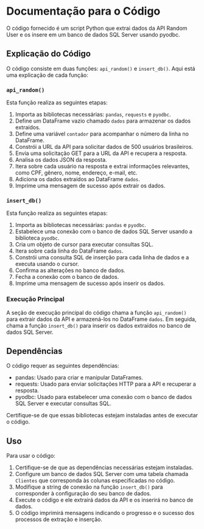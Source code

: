 # Documentação para o Código

O código fornecido é um script Python que extrai dados da API Random User e os insere em um banco de dados SQL Server usando pyodbc.

## Explicação do Código

O código consiste em duas funções: `api_random()` e `insert_db()`. Aqui está uma explicação de cada função:

### `api_random()`

Esta função realiza as seguintes etapas:

1. Importa as bibliotecas necessárias: `pandas`, `requests` e `pyodbc`.
2. Define um DataFrame vazio chamado `dados` para armazenar os dados extraídos.
3. Define uma variável `contador` para acompanhar o número da linha no DataFrame.
4. Constrói a URL da API para solicitar dados de 500 usuários brasileiros.
5. Envia uma solicitação GET para a URL da API e recupera a resposta.
6. Analisa os dados JSON da resposta.
7. Itera sobre cada usuário na resposta e extrai informações relevantes, como CPF, gênero, nome, endereço, e-mail, etc.
8. Adiciona os dados extraídos ao DataFrame `dados`.
9. Imprime uma mensagem de sucesso após extrair os dados.

### `insert_db()`

Esta função realiza as seguintes etapas:

1. Importa as bibliotecas necessárias: `pandas` e `pyodbc`.
2. Estabelece uma conexão com o banco de dados SQL Server usando a biblioteca `pyodbc`.
3. Cria um objeto de cursor para executar consultas SQL.
4. Itera sobre cada linha do DataFrame `dados`.
5. Constrói uma consulta SQL de inserção para cada linha de dados e a executa usando o cursor.
6. Confirma as alterações no banco de dados.
7. Fecha a conexão com o banco de dados.
8. Imprime uma mensagem de sucesso após inserir os dados.

### Execução Principal

A seção de execução principal do código chama a função `api_random()` para extrair dados da API e armazená-los no DataFrame `dados`. Em seguida, chama a função `insert_db()` para inserir os dados extraídos no banco de dados SQL Server.

## Dependências

O código requer as seguintes dependências:

- pandas: Usado para criar e manipular DataFrames.
- requests: Usado para enviar solicitações HTTP para a API e recuperar a resposta.
- pyodbc: Usado para estabelecer uma conexão com o banco de dados SQL Server e executar consultas SQL.

Certifique-se de que essas bibliotecas estejam instaladas antes de executar o código.

## Uso

Para usar o código:

1. Certifique-se de que as dependências necessárias estejam instaladas.
2. Configure um banco de dados SQL Server com uma tabela chamada `Clientes` que corresponda às colunas especificadas no código.
3. Modifique a string de conexão na função `insert_db()` para corresponder à configuração do seu banco de dados.
4. Execute o código e ele extrairá dados da API e os inserirá no banco de dados.
5. O código imprimirá mensagens indicando o progresso e o sucesso dos processos de extração e inserção.
